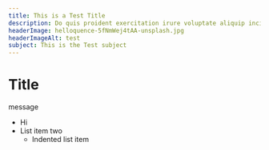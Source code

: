 ```yaml
---
title: This is a Test Title
description: Do quis proident exercitation irure voluptate aliquip incididunt id laborum. Occaecat proident magna incididunt fugiat tempor labore velit consectetur culpa ullamco fugiat dolor. Tempor velit est quis cupidatat dolore.
headerImage: helloquence-5fNmWej4tAA-unsplash.jpg
headerImageAlt: test
subject: This is the Test subject
---
```


# Title

message

- Hi
- List item two
  - Indented list item